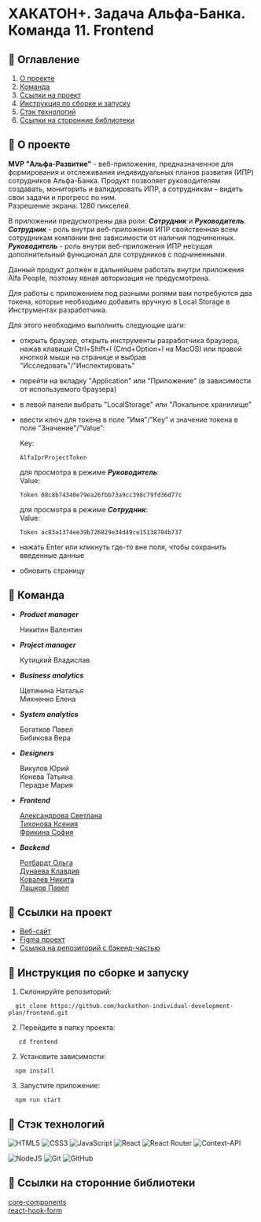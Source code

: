 # ХАКАТОН+. Задача Альфа-Банка. Команда 11. Frontend
## &#129534; Оглавление <a id="contents"></a>
1. [О проектe](#about)
2. [Команда](#team)
3. [Ссылки на проект](#links)
4. [Инструкция по сборке и запуску](#setting)
5. [Cтэк технологий](#technology)
6. [Cсылки на сторонние библиотеки](#libraries)
   
## &#128173; О проекте <a id="about"></a>

**MVP "Альфа-Развитие"** - веб-приложение, предназначенное для формирования и отслеживания индивидуальных планов развития (ИПР) сотрудников Альфа-Банка. Продукт позволяет руководителям создавать, мониторить и валидировать ИПР, а сотрудникам – видеть свои задачи и прогресс по ним.  
Разрешение экрана: 1280 пикселей.

В приложении предусмотрены два роли: ***Сотрудник*** и ***Руководитель***.  
***Сотрудник*** - роль внутри веб-приложения ИПР свойственная всем сотрудникам компании вне зависимости от наличия подчиненных.  
***Руководитель*** - роль внутри веб-приложения ИПР несущая дополнительный функционал для сотрудников с подчиненными.  

Данный продукт должен в дальнейшем работать внутри приложения Alfa People, поэтому явная авторизация не предусмотрена.  

Для работы с приложением под разными ролями вам потребуются два токена, которые необходимо добавить вручную в Local Storage в Инструментах разработчика.  

Для этого необходимо выполнить следующие шаги:
* открыть браузер, открыть инструменты разработчика браузера, нажав клавиши Ctrl+Shift+I (Cmd+Option+I на MacOS) или правой кнопкой мыши на странице и выбрав "Исследовать"/"Инспектировать"
* перейти на вкладку "Application" или "Приложение" (в зависимости от используемого браузера)
* в левой панели выбрать "LocalStorage" или "Локальное хранилище"
* ввести ключ для токена в поле "Имя"/”Key” и значение токена в поле "Значение"/”Value”:
  
  Key:  
  ```
  AlfaIprProjectToken
  ```
  
  для просмотра в режиме ***Руководитель***:  
  Value:  
  ```
  Token 08c8b74340e79ea26fbb73a9cc398c79fd36d77c
  ```  
  для просмотра в режиме ***Сотрудник***:  
  Value:  
  ```
  Token ac83a1374ee39b726829e34d49ce15138704b737
  ```  
  
* нажать Enter или кликнуть где-то вне поля, чтобы сохранить введенные данные
* обновить страницу



## &#128101; Команда <a id="team"></a>
- ***Product manager***
  
  Никитин Валентин  

- ***Project manager***
  
  Кутицкий Владислав  

- ***Business analytics***
  
  Щетинина Наталья  
  Михненко Елена  

- ***System analytics***
  
  Богатков Павел  
  Бибикова Вера  

- ***Designers***
  
  Викулов Юрий  
  Конева Татьяна  
  Перадзе Мария  

- ***Frontend***
  
  [Александрова Светлана](https://github.com/SvetAlexa)  
  [Тихонова Ксения](https://github.com/TikhonovaKs)  
  [Фрикина София](https://github.com/SofiaFrikina)  

- ***Backend***
  
  [Ротбардт Ольга](https://github.com/esfiro4ka)  
  [Дунаева Клавдия](https://github.com/KlavaD)  
  [Ковалев Никита](https://github.com/NV-Kovalev)  
  [Лашков Павел](https://github.com/hutji)  

## &#128681; Ссылки на проект <a id="links"></a>

- [Веб-сайт](https://yahackathon.ddns.net)  
- [Figma проект](https://www.figma.com/file/eDPYMTY1sDdPajIjTIDeTU/MVP-Альфа-Развитие?type=design&node-id=119%3A2572&mode=design&t=MFzPf2WnRQRVF2BO-1)
- [Ссылка на репозиторий с бэкенд-частью ](https://github.com/hackathon-individual-development-plan/backend)  

  
## &#128214; Инструкция по сборке и запуску <a id="setting"></a>
1. Склонируйте репозиторий:
  ```
    git clone https://github.com/hackathon-individual-development-plan/frontend.git
  ```
2. Перейдите в папку проекта:
 ```
    cd frontend
 ```

2. Установите зависимости:
  ```
    npm install
  ```
3. Запустите приложение:
  ```
    npm run start
  ```

## &#128296; Cтэк технологий <a id="technology"></a>
![HTML5](https://img.shields.io/badge/html5-%23E34F26.svg?style=for-the-badge&logo=html5&logoColor=white)
![CSS3](https://img.shields.io/badge/css3-%231572B6.svg?style=for-the-badge&logo=css3&logoColor=white)
![JavaScript](https://img.shields.io/badge/JavaScript-orange?style=for-the-badge&logo=javascript&logoColor=white&labelColor=orange&color=orange)
![React](https://img.shields.io/badge/react-%2320232a.svg?style=for-the-badge&logo=react&logoColor=%2361DAFB)
![React Router](https://img.shields.io/badge/React--Router-blue.svg?style=for-the-badge&logo=react&logoColor=%2361DAFB)
![Context-API](https://img.shields.io/badge/Context--Api-000000?style=for-the-badge&logo=react)

![NodeJS](https://img.shields.io/badge/node.js-6DA55F?style=for-the-badge&logo=node.js&logoColor=white)
![Git](https://img.shields.io/badge/git-%23F05033.svg?style=for-the-badge&logo=git&logoColor=white)
![GitHub](https://img.shields.io/badge/GitHub-%233B4D98.svg?style=for-the-badge&logo=GitHub&logoColor=white)

## &#128204; Cсылки на сторонние библиотеки <a id="libraries"></a>
[core-components](https://github.com/core-ds/core-components)   
[react-hook-form](https://www.npmjs.com/package/react-hook-form)  



